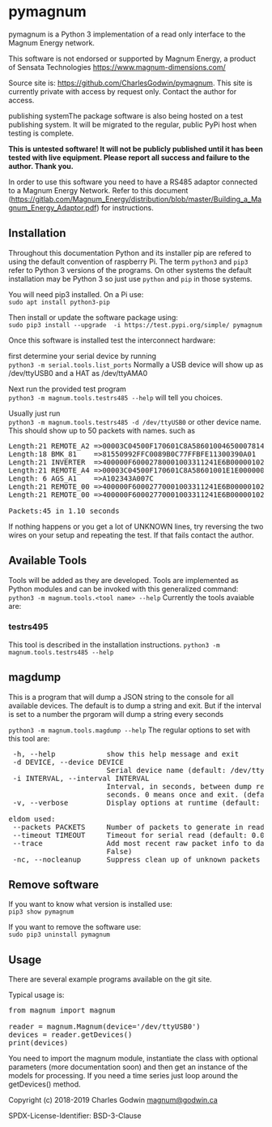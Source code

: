 # pymagnum

pymagnum is a Python 3 implementation of a read only interface to the Magnum Energy network.

This software is not endorsed or supported by Magnum Energy, a product of Sensata Technologies https://www.magnum-dimensions.com/

Source site is: https://github.com/CharlesGodwin/pymagnum. This site is currently private with access by request only. Contact the author for access.

publishing systemThe package software is also being hosted on a test publishing system. It will be migrated to the regular, public PyPi host when testing is complete.

**This is untested software! It will not be publicly published until it has been tested with live equipment. Please report all success and failure to the author. Thank you.**

In order to use this software you need to have a RS485 adaptor connected to a Magnum Energy Network. Refer to this document (https://gitlab.com/Magnum_Energy/distribution/blob/master/Building_a_Magnum_Energy_Adaptor.pdf) for instructions.

## Installation

Throughout this documentation Python and its installer pip are refered to using the default convention of raspberry Pi. The term `python3` and `pip3` refer to Python 3 versions of the programs. On other systems the default installation may be Python 3 so just use `python` and `pip` in those systems.

You will need pip3 installed. On a Pi use:  
`sudo apt install python3-pip`

Then install or update the software package using:  
`sudo pip3 install --upgrade  -i https://test.pypi.org/simple/ pymagnum`

Once this software is installed test the interconnect hardware:

first determine your serial device by running  
`python3 -m serial.tools.list_ports`
Normally a USB device will show up as /dev/ttyUSB0 and a HAT as /dev/ttyAMA0

Next run the provided test program  
`python3 -m magnum.tools.testrs485 --help`   will tell you choices.

Usually just run  
`python3 -m magnum.tools.testrs485 -d /dev/ttyUSB0` or other device name.  
This should show up to 50 packets with names. such as
<pre>
Length:21 REMOTE_A2 =>00003C04500F170601C8A5860100465000781478A2
Length:18 BMK_81    =>81550992FFC0089B0C77FFBFE11300390A01
Length:21 INVERTER  =>400000F60002780001003311241E6B000001025800
Length:21 REMOTE_A4 =>00003C04500F170601C8A58601001E1E00000000A4
Length: 6 AGS_A1    =>A102343A007C
Length:21 REMOTE_00 =>400000F60002770001003311241E6B000001025800
Length:21 REMOTE_00 =>400000F60002770001003311241E6B000001025800

Packets:45 in 1.10 seconds
</pre>
If nothing happens or you get a lot of UNKNOWN lines, try reversing the two wires on your setup and repeating the test. If that fails contact the author.

## Available Tools
Tools will be added as they are developed. Tools are implemented as Python modules and can be invoked with this generalized command:
`python3 -m magnum.tools.<tool name> --help`
Currently the tools avaiable are:

### testrs495
This tool is described in the installation instructions.
`python3 -m magnum.tools.testrs485 --help`

## magdump
This is a program that will dump a JSON string to the console for all available devices.  The default is to dump a string and exit. But if the interval is set to a number the prgoram will dump a string every <interval> seconds


`python3 -m magnum.tools.magdump --help`
The regular options to set with this tool are:
<pre>
 -h, --help            show this help message and exit
 -d DEVICE, --device DEVICE
                       Serial device name (default: /dev/ttyUSB0)
 -i INTERVAL, --interval INTERVAL
                       Interval, in seconds, between dump records, in
                       seconds. 0 means once and exit. (default: 0)
 -v, --verbose         Display options at runtime (default: False)

eldom used:
 --packets PACKETS     Number of packets to generate in reader (default: 50)
 --timeout TIMEOUT     Timeout for serial read (default: 0.005)
 --trace               Add most recent raw packet info to data (default:
                       False)
 -nc, --nocleanup      Suppress clean up of unknown packets (default: True)
</pre>

## Remove software

If you want to know what version is installed use:  
`pip3 show pymagnum`

If you want to remove the software use:  
`sudo pip3 uninstall pymagnum`

## Usage
There are several example programs available on the git site.

Typical usage is:  
<pre>
from magnum import magnum

reader = magnum.Magnum(device='/dev/ttyUSB0')
devices = reader.getDevices()
print(devices)
</pre>

You need to import the magnum module, instantiate the class with optional parameters (more documentation soon) and then get an instance of the models for processing. If you need a time series just loop around the getDevices() method.

Copyright (c) 2018-2019 Charles Godwin <magnum@godwin.ca>

SPDX-License-Identifier:    BSD-3-Clause